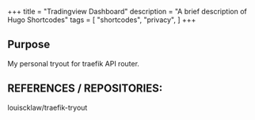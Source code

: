 +++
title = "Tradingview Dashboard"
description = "A brief description of Hugo Shortcodes"
tags = [
    "shortcodes",
    "privacy",
]
+++

## Purpose

My personal tryout for traefik API router.

## REFERENCES / REPOSITORIES:

louiscklaw/traefik-tryout
